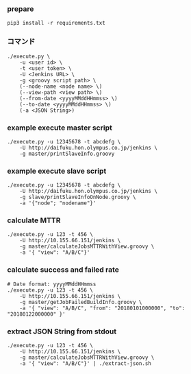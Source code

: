 
### prepare
```
pip3 install -r requirements.txt
```

### コマンド
```
./execute.py \
    -u <user id> \
    -t <user token> \
	-U <Jenkins URL> \
	-g <groovy script path> \
	(--node-name <node name> \)
	(--view-path <view path> \)
	(--from-date <yyyyMMddHHmmss> \)
	(--to-date <yyyyMMddHHmmss> \)
	(-a <JSON String>)
```

### example execute master script
```
./execute.py -u 12345678 -t abcdefg \
    -U http://daifuku.hon.olympus.co.jp/jenkins \
	-g master/printSlaveInfo.groovy
```

### example execute slave script
```
./execute.py -u 12345678 -t abcdefg \
    -U http://daifuku.hon.olympus.co.jp/jenkins \
	-g slave/printSlaveInfoOnNode.groovy \
	-a '{"node"; "nodename"}'
```

### calculate MTTR
```
./execute.py -u 123 -t 456 \
    -U http://10.155.66.151/jenkins \
	-g master/calculateJobsMTTRWithView.groovy \
	-a '{ "view": "A/B/C"}'
```

### calculate success and failed rate
```
# Date format: yyyyMMddHHmmss
./execute.py -u 123 -t 456 \
    -U http://10.155.66.151/jenkins \
	-g master/getJobFailedBuildInfo.groovy \
	-a '{ "view": "A/B/C", "from": "20180101000000", "to": "20180122000000" }'
```

### extract JSON String from stdout
```
./execute.py -u 123 -t 456 \
    -U http://10.155.66.151/jenkins \
	-g master/calculateJobsMTTRWithView.groovy \
	-a '{ "view": "A/B/C"}' | ./extract-json.sh
```
